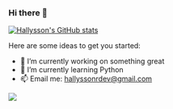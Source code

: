 ### Hi there 👋

[![Hallysson's GitHub stats](https://github-readme-stats.vercel.app/api?username=HallyssonDev)](https://github.com/anuraghazra/github-readme-stats)


Here are some ideas to get you started:                                                                     

- 🔭 I’m currently working on something great                          
- 🌱 I’m currently learning Python
- 📫 Email me: hallyssonrdev@gmail.com       

 <img src="https://media.giphy.com/media/zOvBKUUEERdNm/giphy.gif" />


                 





